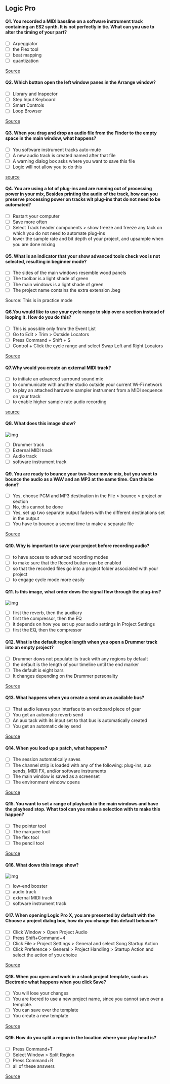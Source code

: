 ## Logic Pro

#### Q1. You recorded a MIDI bassline on a software instrument track containing an ES2 synth. It is not perfectly in tie. What can you use to alter the timing of your part?

- [ ] Arpeggiator
- [ ] the Flex tool
- [ ] beat mapping
- [ ] quantization

[Source](https://macprovideo.com/article/audio-software/quantizing-in-logic-the-essentials)

#### Q2. Which button open the left window panes in the Arrange window?

- [ ] Library and Inspector
- [ ] Step Input Keyboard
- [ ] Smart Controls
- [ ] Loop Browser

[Source](https://www.youtube.com/watch?v=IBIxewqcMiM&ab_channel=MusicTechExplained)

#### Q3. When you drag and drop an audio file from the Finder to the empty space in the main window, what happens?

- [ ] You software instrument tracks auto-mute
- [ ] A new audio track is created named after that file
- [ ] A warning dialog box asks where you want to save this file
- [ ] Logic will not allow you to do this

[source](https://support.apple.com/it-it/guide/logicpro/lgcpd1e675e5/mac)

#### Q4. You are using a lot of plug-ins and are running out of processing power in your mix, Besides printing the audio of the track, how can you preserve processing power on tracks wit plug-ins that do not need to be automated?

- [ ] Restart your computer
- [ ] Save more often
- [ ] Select Track header components > show freeze and freeze any tack on which you do not need to automate plug-ins
- [ ] lower the sample rate and bit depth of your project, and upsample when you are done mixing

#### Q5. What is an indicator that your show advanced tools check vox is not selected, resulting in beginner mode?

- [ ] The sides of the main windows resemble wood panels
- [ ] The toolbar is a light shade of green
- [ ] The main windows is a light shade of green
- [ ] The project name contains the extra extension .beg

Source: This is in practice mode

#### Q6.You would like to use your cycle range to skip over a section instead of looping it. How do you do this?

- [ ] This is possible only from the Event List
- [ ] Go to Edit > Trim > Outside Locators
- [ ] Press Command + Shift + S
- [ ] Control + Click the cycle range and select Swap Left and Right Locators

[Source](https://support.apple.com/it-it/guide/logicpro/lgcp9b92f74c/mac)

#### Q7.Why would you create an external MIDI track?

- [ ] to initiate an advanced surround sound mix
- [ ] to communicate with another studio outside your current Wi-Fi network
- [ ] to play an attached hardware sampler instrument from a MIDI sequence on your track
- [ ] to enable higher sample rate audio recording

[source](https://www.blipinteractive.co.uk/nanostudio2/user-manual/ExtMIDIInstrument.html)

#### Q8. What does this image show?

![img](./img/1.jpg)

- [ ] Drummer track
- [ ] External MIDI track
- [ ] Audio track
- [ ] software instrument track

#### Q9. You are ready to bounce your two-hour movie mix, but you want to bounce the audio as a WAV and an MP3 at the same time. Can this be done?

- [ ] Yes, choose PCM and MP3 destination in the File > bounce > project or section
- [ ] No, this cannot be done
- [ ] Yes, set up two separate output faders with the different destinations set in the output
- [ ] You have to bounce a second time to make a separate file

[Source](https://support.apple.com/it-it/guide/logicpro/lgcp785a41c3/mac)

#### Q10. Why is important to save your project before recording audio?

- [ ] to have access to advanced recording modes
- [ ] to make sure that the Record button can be enabled
- [ ] so that the recorded files go into a project folder associated with your project
- [ ] to engage cycle mode more easily

#### Q11. Is this image, what order dows the signal flow through the plug-ins?

![img](./img/2.jpg)

- [ ] first the reverb, then the auxiliary
- [ ] first the compressor, then the EQ
- [ ] it depends on how you set up your audio settings in Project Settings
- [ ] first the EQ, then the compressor

#### Q12. What is the default region length when you open a Drummer track into an empty project?

- [ ] Drummer dows not populate its track with any regions by default
- [ ] the default is the length of your timeline until the end marker
- [ ] The default is eight bars
- [ ] It changes depending on the Drummer personality

[Source](https://support.apple.com/guide/logicpro/drummer-lgcpa4324884/mac#:~:text=Add%20a%20Drummer%20track,-In%20the%20Logic&text=A%20Drummer%20track%20is%20added,is%20loaded%20to%20the%20track.)

#### Q13. What happens when you create a send on an available bus?

- [ ] That audio leaves your interface to an outboard piece of gear
- [ ] You get an automatic reverb send
- [ ] An aux tack with its input set to that bus is automatically created
- [ ] You get an automatic delay send

[Source](https://musictech.com/tutorials/logic-pro/using-bus-sends-and-aux-channels-in-logic-pro-x/#:~:text=If%20you%20intend%20to%20have,all%20the%20respective%20bus%20sends.)

#### Q14. When you load up a patch, what happens?

- [ ] The session automatically saves
- [ ] The channel strip is loaded with any of the following: plug-ins, aux sends, MIDI FX, and/or software instruments
- [ ] The main window is saved as a screenset
- [ ] The environment window opens

[Source](https://support.apple.com/en-us/HT202738)

#### Q15. You want to set a range of playback in the main windows and have the playhead stop. What tool can you make a selection with to make this happen?

- [ ] The pointer tool
- [ ] The marquee tool
- [ ] The flex tool
- [ ] The pencil tool

[Source](https://www.shortcutfoo.com/app/dojos/logic-pro-x-mac/cheatsheet)

#### Q16. What dows this image show?

![img](./img/3.jpg)

- [ ] low-end booster
- [ ] audio track
- [ ] external MIDI track
- [ ] software instrument track

#### Q17. When opening Logic Pro X, you are presented by default with the Choose a project dialog box, how do you change this default behavior?

- [ ] Click Window > Open Project Audio
- [ ] Press Shift+Command+4
- [ ] Click File > Project Settings > General and select Song Startup Action
- [ ] Click Preference > General > Project Handling > Startup Action and select the action of you choice

[Source](https://support.apple.com/guide/logicpro/project-handling-preferences-lgcp43defb63/mac)

#### Q18. When you open and work in a stock project template, such as Electronic what happens when you click Save?

- [ ] You will lose your changes
- [ ] You are focred to use a new project name, since you cannot save over a template.
- [ ] You can save over the template
- [ ] You create a new template

[Source](https://support.apple.com/guide/logicpro/save-projects-lgcpce128e82/mac)

#### Q19. How do you split a region in the location where your play head is?

- [ ] Press Command+T
- [ ] Select Window > Split Region
- [ ] Press Command+R
- [ ] all of these answers

[Source](https://logicpro.skydocu.com/en/create-a-song-arrangement/arrange-regions-in-the-tracks-area/split-regions/)
